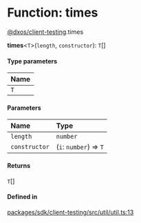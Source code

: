# Function: times

[@dxos/client-testing](../modules/dxos_client_testing.md).times

**times**<`T`\>(`length`, `constructor`): `T`[]

#### Type parameters

| Name |
| :------ |
| `T` |

#### Parameters

| Name | Type |
| :------ | :------ |
| `length` | `number` |
| `constructor` | (`i`: `number`) => `T` |

#### Returns

`T`[]

#### Defined in

[packages/sdk/client-testing/src/util/util.ts:13](https://github.com/dxos/dxos/blob/main/packages/sdk/client-testing/src/util/util.ts#L13)
